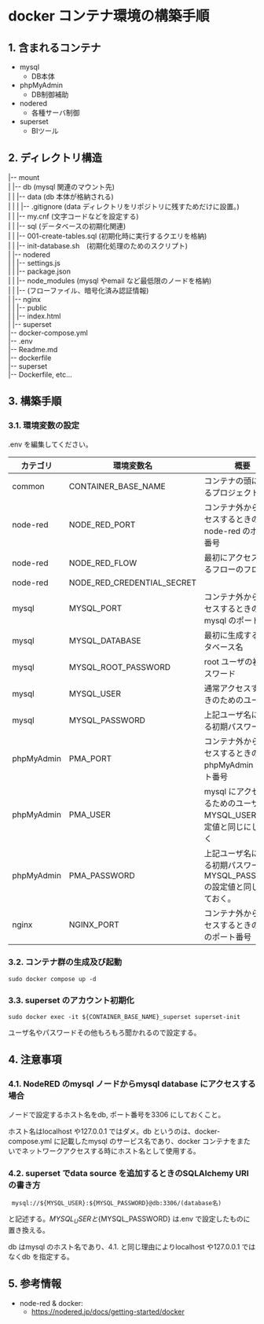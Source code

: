 # docker コンテナ環境の構築手順

## 1. 含まれるコンテナ

- mysql
  - DB本体
- phpMyAdmin
  - DB制御補助
- nodered
  - 各種サーバ制御
- superset
  - BIツール

## 2. ディレクトリ構造

|-- mount  
|   |-- db (mysql 関連のマウント先)  
|   |    |-- data (db 本体が格納される)  
|   |    |   |-- .gitignore (data ディレクトリをリポジトリに残すためだけに設置。)  
|   |    |-- my.cnf (文字コードなどを設定する)  
|   |    |-- sql (データベースの初期化関連)  
|   |         |-- 001-create-tables.sql (初期化時に実行するクエリを格納)  
|   |         |-- init-database.sh　(初期化処理のためのスクリプト)  
|   |-- nodered  
|   |    |-- settings.js   
|   |    |-- package.json  
|   |    |-- node_modules (mysql やemail など最低限のノードを格納)   
|   |    |-- (フローファイル、暗号化済み認証情報)  
|   |-- nginx  
|   |    |-- public  
|   |         |-- index.html  
|   |-- superset  
|-- docker-compose.yml  
|-- .env  
|-- Readme.md  
|-- dockerfile  
     |-- superset  
          |-- Dockerfile, etc...  

## 3. 構築手順

### 3.1. 環境変数の設定

.env を編集してください。

| カテゴリ   | 環境変数名          | 概要                                                    |
| ---------- | ------------------- | ------------------------------------------------------- |
| common     | CONTAINER_BASE_NAME | コンテナの頭につけるプロジェクト名                      |
| node-red   | NODE_RED_PORT       | コンテナ外からアクセスするときのnode-red のポート番号   |
| node-red   | NODE_RED_FLOW       | 最初にアクセスされるフローのフロー名                    |
|node-red|NODE_RED_CREDENTIAL_SECRET||
| mysql      | MYSQL_PORT          | コンテナ外からアクセスするときのmysql のポート番号      |
| mysql      | MYSQL_DATABASE      | 最初に生成するデータベース名                            |
| mysql      | MYSQL_ROOT_PASSWORD | root ユーザの初期パスワード                             |
| mysql      | MYSQL_USER          | 通常アクセスするときのためのユーザ名                    |
| mysql      | MYSQL_PASSWORD      | 上記ユーザ名に対する初期パスワード                      |
| phpMyAdmin | PMA_PORT            | コンテナ外からアクセスするときのphpMyAdmin のポート番号 |
| phpMyAdmin | PMA_USER            | mysql にアクセスするためのユーザ名。MYSQL_USER の設定値と同じにしておく |
| phpMyAdmin | PMA_PASSWORD        | 上記ユーザ名に対する初期パスワード。MYSQL_PASSWORD の設定値と同じにしておく。 |
| nginx      | NGINX_PORT          | コンテナ外からアクセスするときのnginx のポート番号      |

### 3.2. コンテナ群の生成及び起動

```
sudo docker compose up -d
```

### 3.3. superset のアカウント初期化

```
sudo docker exec -it ${CONTAINER_BASE_NAME}_superset superset-init
```

ユーザ名やパスワードその他もろもろ聞かれるので設定する。

## 4. 注意事項

### 4.1. NodeRED のmysql ノードからmysql database にアクセスする場合

ノードで設定するホスト名をdb, ポート番号を3306 にしておくこと。

ホスト名はlocalhost や127.0.0.1 ではダメ。db というのは、docker-compose.yml に記載したmysql のサービス名であり、docker コンテナをまたいでネットワークアクセスする時にホスト名として使用する。

### 4.2. superset でdata source を追加するときのSQLAlchemy URI の書き方

```
 mysql://${MYSQL_USER}:${MYSQL_PASSWORD}@db:3306/(database名)
```



と記述する。${MYSQL_USER} と${MYSQL_PASSWORD} は.env で設定したものに置き換える。

db はmysql のホスト名であり、4.1. と同じ理由によりlocalhost や127.0.0.1 ではなくdb を指定する。


## 5. 参考情報
- node-red & docker:
  - https://nodered.jp/docs/getting-started/docker




